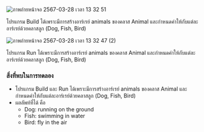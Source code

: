 ![ภาพถ่ายหน้าจอ 2567-03-28 เวลา 13 32 51](https://github.com/omelaweng/03376836-OOP-2566-Lab-12/assets/144561325/ca8d6039-2909-4fd3-85d2-c01ff140411c)

โปรแกรม Build ได้เพราะมีการสร้างอาร์เรย์ animals ของคลาส Animal และกำหนดค่าให้กับแต่ละอาร์เรย์ด้วยคลาสลูก (Dog, Fish, Bird) 

![ภาพถ่ายหน้าจอ 2567-03-28 เวลา 13 32 47 (2)](https://github.com/omelaweng/03376836-OOP-2566-Lab-12/assets/144561325/4af08f35-5131-4845-bf76-e5412b4d8370)

โปรแกรม Run ได้เพราะมีการสร้างอาร์เรย์ animals ของคลาส Animal และกำหนดค่าให้กับแต่ละอาร์เรย์ด้วยคลาสลูก (Dog, Fish, Bird) 

### สิ่งที่พบในการทดลอง
- โปรแกรม Build และ Run ได้เพราะมีการสร้างอาร์เรย์ animals ของคลาส Animal และกำหนดค่าให้กับแต่ละอาร์เรย์ด้วยคลาสลูก (Dog, Fish, Bird)
- ผลลัพท์ที่ได้ คือ
  - Dog: running on the ground
  - Fish: swimming in water
  - Bird: fly in the air
